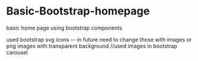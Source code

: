 # Basic-Bootstrap-homepage
basic home page using bootstrap components

used bootstrap svg icons -- in future need to change those with images or png images with transparent background
//used images in bootstrap carousel 
